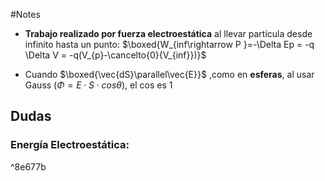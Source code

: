 #Notes 

- **Trabajo realizado por fuerza electroestática** al llevar partícula desde infinito hasta un punto:  $\boxed{W_{inf\rightarrow P }=-\Delta Ep = -q \Delta V = -q(V_{p}-\cancelto{0}{V_{inf}})}$

- Cuando $\boxed{\vec{dS}\parallel\vec{E}}$ ,como en **esferas**, al usar Gauss ($\Phi=E\cdot S\cdot cos\theta$), el cos es 1 
## Dudas

### **Energía Electroestática:**

^8e677b
